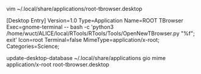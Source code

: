 vim ~/.local/share/applications/root-tbrowser.desktop

[Desktop Entry]
Version=1.0
Type=Application
Name=ROOT TBrowser
Exec=gnome-terminal -- bash -c 'python3 /home/wuct/ALICE/local/RTools/RTools/Tools/OpenNewTBrowser.py "%f"; exit'
Icon=root
Terminal=false
MimeType=application/x-root;
Categories=Science;

update-desktop-database ~/.local/share/applications
gio mime application/x-root root-tbrowser.desktop